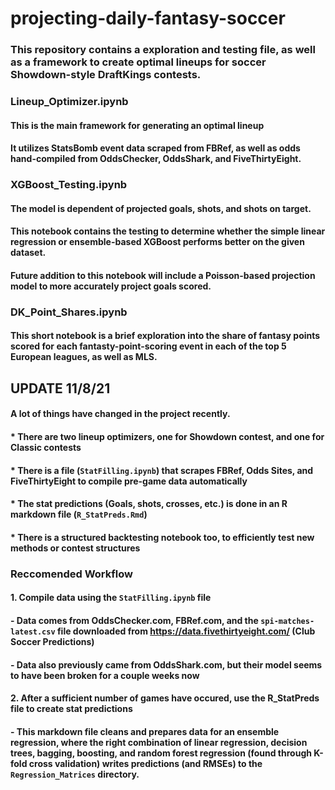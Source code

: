 # projecting-daily-fantasy-soccer

### This repository contains a exploration and testing file, as well as a framework to create optimal lineups for soccer Showdown-style DraftKings contests.

### Lineup_Optimizer.ipynb
#### This is the main framework for generating an optimal lineup
#### It utilizes StatsBomb event data scraped from FBRef, as well as odds hand-compiled from OddsChecker, OddsShark, and FiveThirtyEight.

### XGBoost_Testing.ipynb
#### The model is dependent of projected goals, shots, and shots on target.
#### This notebook contains the testing to determine whether the simple linear regression or ensemble-based XGBoost performs better on the given dataset.
#### Future addition to this notebook will include a Poisson-based projection model to more accurately project goals scored.

### DK_Point_Shares.ipynb
#### This short notebook is a brief exploration into the share of fantasy points scored for each fantasty-point-scoring event in each of the top 5 European leagues, as well as MLS.



## UPDATE 11/8/21
#### A lot of things have changed in the project recently.
#### * There are two lineup optimizers, one for Showdown contest, and one for Classic contests
#### * There is a file (`StatFilling.ipynb`) that scrapes FBRef, Odds Sites, and FiveThirtyEight to compile pre-game data automatically
#### * The stat predictions (Goals, shots, crosses, etc.) is done in an R markdown file (`R_StatPreds.Rmd`)
#### * There is a structured backtesting notebook too, to efficiently test new methods or contest structures

### Reccomended Workflow
#### 1. Compile data using the `StatFilling.ipynb` file
####    - Data comes from OddsChecker.com, FBRef.com, and the `spi-matches-latest.csv` file downloaded from https://data.fivethirtyeight.com/ (Club Soccer Predictions)
####    - Data also previously came from OddsShark.com, but their model seems to have been broken for a couple weeks now
#### 2. After a sufficient number of games have occured, use the R_StatPreds file to create stat predictions
####    - This markdown file cleans and prepares data for an ensemble regression, where the right combination of linear regression, decision trees, bagging, boosting, and random forest regression (found through K-fold cross validation) writes predictions (and RMSEs) to the `Regression_Matrices` directory.
